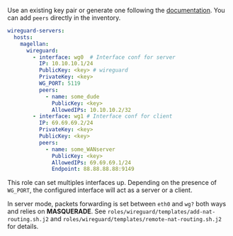 Use an existing key pair or generate one following the [documentation](https://www.wireguard.com/quickstart/). You can add `peers` directly in the inventory. 

```yaml
wireguard-servers:
  hosts:
    magellan:
      wireguard:
        - interface: wg0  # Interface conf for server
          IP: 10.10.10.1/24
          PublicKey: <key> # wireguard
          PrivateKey: <key>
          WG_PORT: 5119
          peers: 
            - name: some_dude
              PublicKey: <key>
              AllowedIPs: 10.10.10.2/32
        - interface: wg1 # Interface conf for client
          IP: 69.69.69.2/24
          PrivateKey: <key>
          PublicKey: <key>
          peers:
            - name: some_WANserver
              PublicKey: <key>
              AllowedIPs: 69.69.69.1/24
              Endpoint: 88.88.88.88:9149
```

This role can set multiples interfaces up. Depending on the presence of `WG_PORT`, the configured interface will act as a server or a client.  

In server mode, packets forwarding is set between `eth0` and `wg?` both ways and relies on **MASQUERADE**. See `roles/wireguard/templates/add-nat-routing.sh.j2` and `roles/wireguard/templates/remote-nat-routing.sh.j2` for details. 